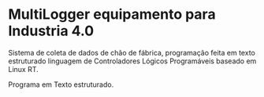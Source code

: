 # MultiLogger equipamento para Industria 4.0
Sistema de coleta de dados de chão de fábrica, programação feita em texto estruturado linguagem de Controladores Lógicos Programáveis baseado em Linux RT.


Programa em Texto estruturado.
